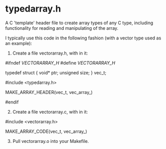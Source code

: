 # typedarray.h
A C 'template' header file to create array types of any C type, including functionality for reading and manipulating of the array.

I typically use this code in the following fashion
(with a vector type used as an example):

1) Create a file vectorarray.h, with in it:

#ifndef _VECTORARRAY_H_
#define _VECTORARRAY_H_

typedef struct {
  void* ptr;
  unsigned size;
}
vec_t;

#include <typedarray.h>

MAKE_ARRAY_HEADER(vec_t, vec_array_)

#endif



2) Create a file vectorarray.c, with in it:

#include <vectorarray.h>

MAKE_ARRAY_CODE(vec_t, vec_array_)



3) Pull vectorarray.o into your Makefile.

